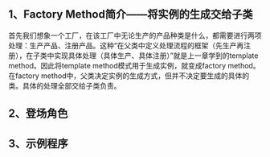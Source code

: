 1、Factory Method简介——将实例的生成交给子类
---
首先我们想象一个工厂，在该工厂中无论生产的产品种类是什么，都需要进行两项处理：生产产品、注册产品。这种“在父类中定义处理流程的框架（先生产再注册），在子类中实现具体处理（具体生产、具体注册）”就是上一章学到的template method。因此将template method模式用于生成实例，就变成factory method。<br>
在factory method中，父类决定实例的生成方式，但并不决定要生成的具体的类。具体的处理全部交给子类负责。<br>

2、登场角色
---

3、示例程序
---
 

